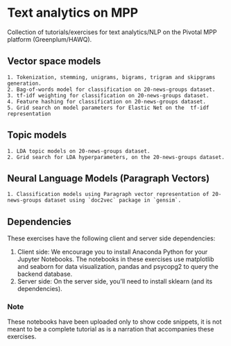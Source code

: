 # Text analytics on MPP
Collection of tutorials/exercises for text analytics/NLP on the Pivotal MPP platform (Greenplum/HAWQ). 

## Vector space models

    1. Tokenization, stemming, unigrams, bigrams, trigram and skipgrams generation. 
    2. Bag-of-words model for classification on 20-news-groups dataset.
    3. tf-idf weighting for classification on 20-news-groups dataset.
    4. Feature hashing for classification on 20-news-groups dataset.
    5. Grid search on model parameters for Elastic Net on the  tf-idf representation

## Topic models

    1. LDA topic models on 20-news-groups dataset.
    2. Grid search for LDA hyperparameters, on the 20-news-groups dataset.

## Neural Language Models (Paragraph Vectors)

    1. Classification models using Paragraph vector representation of 20-news-groups dataset using `doc2vec` package in `gensim`.

## Dependencies

These exercises have the following client and server side dependencies:

1. Client side: We encourage you to install Anaconda Python for your Jupyter Notebooks. The notebooks in these exercises use matplotlib and seaborn for data visualization, pandas and psycopg2 to query the backend database.
2. Server side: On the server side, you'll need to install sklearn (and its dependencies).

### Note
These notebooks have been uploaded only to show code snippets, it is not meant to be a complete tutorial as is a narration that accompanies these exercises.
